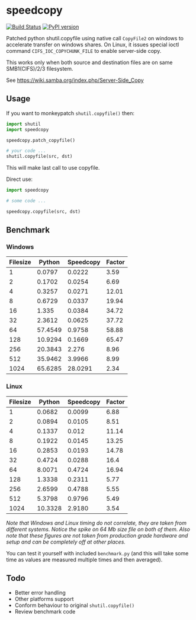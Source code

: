 # speedcopy

[![Build Status](https://travis-ci.com/antirotor/speedcopy.svg?branch=master)](https://travis-ci.com/antirotor/speedcopy)
[![PyPI version](https://badge.fury.io/py/speedcopy.svg)](https://badge.fury.io/py/speedcopy)

Patched python shutil.copyfile using native call `CopyFile2` on windows to accelerate
transfer on windows shares. On Linux, it issues special ioctl command `CIFS_IOC_COPYCHUNK_FILE` to enable server-side copy.

This works only when both source and destination files are on same SMB1(CIFS)/2/3 filesystem.

See https://wiki.samba.org/index.php/Server-Side_Copy

## Usage

If you want to monkeypatch `shutil.copyfile()` then:

```python
import shutil
import speedcopy

speedcopy.patch_copyfile()

# your code ...
shutil.copyfile(src, dst)
```
This will make last call to use copyfile.

Direct use:
```python
import speedcopy

# some code ...

speedcopy.copyfile(src, dst)
```

## Benchmark

### Windows

| Filesize | Python | Speedcopy | Factor |
| --- | --- | --- | --- |
| 1 | 0.0797 | 0.0222 | 3.59 |
| 2 | 0.1702 | 0.0254 | 6.69 |
| 4 | 0.3257 | 0.0271 | 12.01 |
| 8 | 0.6729 | 0.0337 | 19.94 |
| 16 | 1.335 | 0.0384 | 34.72 |
| 32 | 2.3612 | 0.0625 | 37.72 |
| 64 | 57.4549 | 0.9758 | 58.88 |
| 128 | 10.9294 | 0.1669 | 65.47 |
| 256 | 20.3843 | 2.276 | 8.96 |
| 512 | 35.9462 | 3.9966 | 8.99 |
| 1024 | 65.6285 | 28.0291 | 2.34 |

### Linux

| Filesize | Python | Speedcopy | Factor |
| --- | --- | --- | --- |
| 1 | 0.0682 | 0.0099 | 6.88 |
| 2 | 0.0894 | 0.0105 | 8.51 |
| 4 | 0.1337 | 0.012 | 11.14 |
| 8 | 0.1922 | 0.0145 | 13.25 |
| 16 | 0.2853 | 0.0193 | 14.78 |
| 32 | 0.4724 | 0.0288 | 16.4 |
| 64 | 8.0071 | 0.4724 | 16.94 |
| 128 | 1.3338 | 0.2311 | 5.77 |
| 256 | 2.6599 | 0.4788 | 5.55 |
| 512 | 5.3798 | 0.9796 | 5.49 |
| 1024 | 10.3328 | 2.9180 | 3.54 |

*Note that Windows and Linux timing do not correlate, they are taken from different systems. Notice the spike on 64 Mb size file on both of them. Also note that these figures are not taken from production grade hardware and setup and can be completely off at other places.*

You can test it yourself with included `benchmark.py` (and this will take some time as values are measured multiple times and then averaged).

## Todo

- Better error handling
- Other platforms support
- Conform behaviour to original `shutil.copyfile()`
- Review benchmark code
